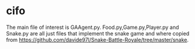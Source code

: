 # cifo

The main file of interest is GAAgent.py. 
Food.py,Game.py,Player.py and Snake.py are all just files that implement the snake game and where copied from https://github.com/davide97l/Snake-Battle-Royale/tree/master/snake.

